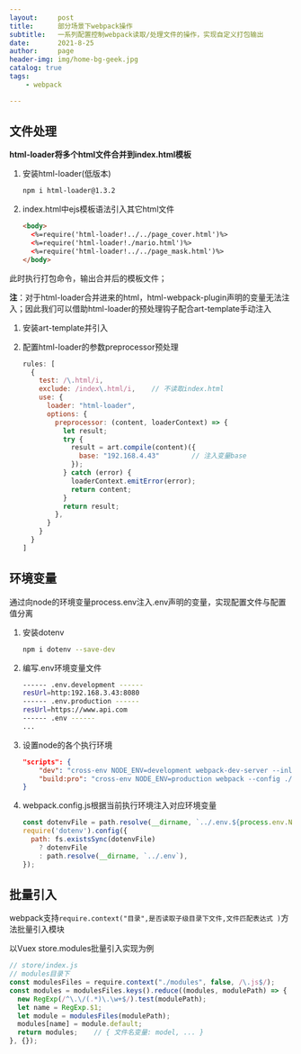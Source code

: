```yaml
---
layout:     post
title:      部分场景下webpack操作
subtitle:   一系列配置控制webpack读取/处理文件的操作，实现自定义打包输出
date:       2021-8-25
author:     page
header-img: img/home-bg-geek.jpg
catalog: true
tags:
    - webpack

---
```


## 文件处理

**html-loader将多个html文件合并到index.html模板**

1. 安装html-loader(低版本)
   
   ```sh
   npm i html-loader@1.3.2
   ```

2. index.html中ejs模板语法引入其它html文件
   
   ```html
   <body>
     <%=require('html-loader!../../page_cover.html')%>
     <%=require('html-loader!./mario.html')%>
     <%=require('html-loader!../../page_mask.html')%>
   </body>
   ```

此时执行打包命令，输出合并后的模板文件；

**注**：对于html-loader合并进来的html，html-webpack-plugin声明的变量无法注入；因此我们可以借助html-loader的预处理钩子配合art-template手动注入

1. 安装art-template并引入

2. 配置html-loader的参数preprocessor预处理
   
   ```js
   rules: [
     {
       test: /\.html/i,
       exclude: /index\.html/i,    // 不读取index.html
       use: {
         loader: "html-loader",
         options: {
           preprocessor: (content, loaderContext) => {
             let result;
             try {
               result = art.compile(content)({
                 base: "192.168.4.43"        // 注入变量base
               });
             } catch (error) {
               loaderContext.emitError(error);
               return content;
             }
             return result;
           },
         }
       }
     }
   ]
   ```

## 环境变量

通过向node的环境变量process.env注入.env声明的变量，实现配置文件与配置值分离

1. 安装dotenv
   
   ```sh
   npm i dotenv --save-dev
   ```

2. 编写.env环境变量文件
   
   ```sh
   ------ .env.development ------
   resUrl=http:192.168.3.43:8080
   ------ .env.production ------
   resUrl=https://www.api.com
   ------ .env ------
   ...
   ```

3. 设置node的各个执行环境
   
   ```json
   "scripts": {
       "dev": "cross-env NODE_ENV=development webpack-dev-server --inline --useLocalIp --config ./build/webpack.dev.conf.js",
       "build:pro": "cross-env NODE_ENV=production webpack --config ./build/webpack.prod.conf.js"
   }
   ```

4. webpack.config.js根据当前执行环境注入对应环境变量
   
   ```js
   const dotenvFile = path.resolve(__dirname, `../.env.${process.env.NODE_ENV}`);
   require('dotenv').config({
     path: fs.existsSync(dotenvFile)
       ? dotenvFile
       : path.resolve(__dirname, `../.env`),
   });
   ```

## 批量引入

webpack支持```require.context("目录",是否读取子级目录下文件,文件匹配表达式 )```方法批量引入模块

以Vuex store.modules批量引入实现为例

```js
// store/index.js
// modules目录下
const modulesFiles = require.context("./modules", false, /\.js$/);
const modules = modulesFiles.keys().reduce((modules, modulePath) => {
  new RegExp(/^\.\/(.*)\.\w+$/).test(modulePath);
  let name = RegExp.$1;
  let module = modulesFiles(modulePath);
  modules[name] = module.default;
  return modules;    // { 文件名变量: model, ... }
}, {});
```
